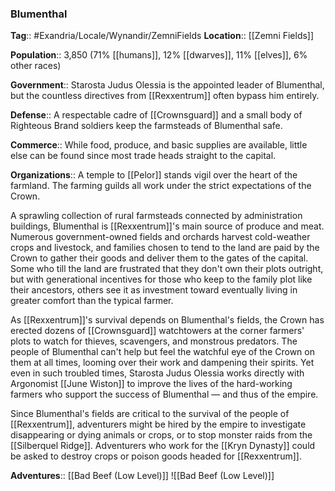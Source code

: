 ### Blumenthal
**Tag**:: #Exandria/Locale/Wynandir/ZemniFields
**Location**:: [[Zemni Fields]]

**Population**:: 3,850 (71% [[humans]], 12% [[dwarves]], 11% [[elves]], 6% other races)

**Government**:: Starosta Judus Olessia is the appointed leader of Blumenthal, but the countless directives from [[Rexxentrum]] often bypass him entirely.

**Defense**:: A respectable cadre of [[Crownsguard]] and a small body of Righteous Brand soldiers keep the farmsteads of Blumenthal safe.

**Commerce**:: While food, produce, and basic supplies are available, little else can be found since most trade heads straight to the capital.

**Organizations**:: A temple to [[Pelor]] stands vigil over the heart of the farmland. The farming guilds all work under the strict expectations of the Crown.

A sprawling collection of rural farmsteads connected by administration buildings, Blumenthal is [[Rexxentrum]]'s main source of produce and meat. Numerous government-owned fields and orchards harvest cold-weather crops and livestock, and families chosen to tend to the land are paid by the Crown to gather their goods and deliver them to the gates of the capital. Some who till the land are frustrated that they don't own their plots outright, but with generational incentives for those who keep to the family plot like their ancestors, others see it as investment toward eventually living in greater comfort than the typical farmer.

As [[Rexxentrum]]'s survival depends on Blumenthal's fields, the Crown has erected dozens of [[Crownsguard]] watchtowers at the corner farmers' plots to watch for thieves, scavengers, and monstrous predators. The people of Blumenthal can't help but feel the watchful eye of the Crown on them at all times, looming over their work and dampening their spirits. Yet even in such troubled times, Starosta Judus Olessia works directly with Argonomist [[June Wiston]] to improve the lives of the hard-working farmers who support the success of Blumenthal — and thus of the empire.

Since Blumenthal's fields are critical to the survival of the people of [[Rexxentrum]], adventurers might be hired by the empire to investigate disappearing or dying animals or crops, or to stop monster raids from the [[Silberquel Ridge]]. Adventurers who work for the [[Kryn Dynasty]] could be asked to destroy crops or poison goods headed for [[Rexxentrum]].

**Adventures**:: [[Bad Beef (Low Level)]]
![[Bad Beef (Low Level)]]